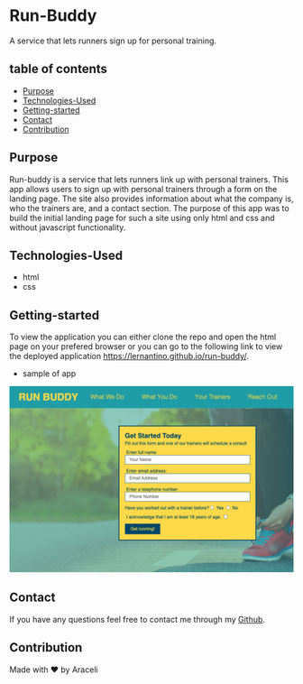 # Run-Buddy
A service that lets runners sign up for personal training.

## table of contents 
- [Purpose](#purpose)
- [Technologies-Used](#Technologies-Used)
- [Getting-started](#Getting-started)
- [Contact](#Contact)
- [Contribution](#contribution)

## Purpose 
Run-buddy is a service that lets runners link up with personal trainers. This app allows users to sign up with personal trainers through a form on the landing page. The site also provides information about what the company is, who the trainers are, and a contact section. The purpose of this app was to build the initial landing page for such a site using only html and css and without javascript functionality. 

## Technologies-Used
- html
- css

## Getting-started
To view the application you can either clone the repo and open the html page on your prefered browser or you can go to the following link to view the deployed application https://lernantino.github.io/run-buddy/. 

- sample of app

![](./assets/images/run-buddy.png)

## Contact
If you have any questions feel free to contact me through my [Github](https://github.com/Araceli4690).

## Contribution
Made with ❤️ by Araceli

